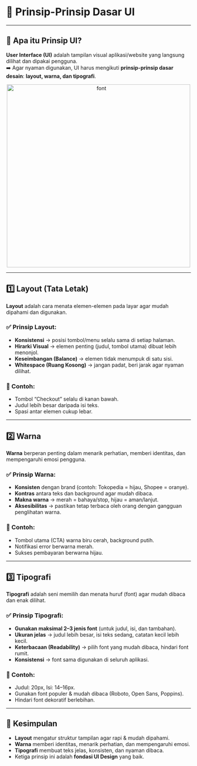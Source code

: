 # 📘 Prinsip-Prinsip Dasar UI

---

## 🔹 Apa itu Prinsip UI?
**User Interface (UI)** adalah tampilan visual aplikasi/website yang langsung dilihat dan dipakai pengguna.  
➡️ Agar nyaman digunakan, UI harus mengikuti **prinsip-prinsip dasar desain**: **layout, warna, dan tipografi**.  

<p align="center">
  <img width="500" alt="font" src="https://github.com/user-attachments/assets/0ed1f2d5-b087-433b-9216-844930615fb7" />

</p>

---

## 1️⃣ Layout (Tata Letak)
**Layout** adalah cara menata elemen-elemen pada layar agar mudah dipahami dan digunakan.  

### ✅ Prinsip Layout:
- **Konsistensi** → posisi tombol/menu selalu sama di setiap halaman.  
- **Hirarki Visual** → elemen penting (judul, tombol utama) dibuat lebih menonjol.  
- **Keseimbangan (Balance)** → elemen tidak menumpuk di satu sisi.  
- **Whitespace (Ruang Kosong)** → jangan padat, beri jarak agar nyaman dilihat.  

### 📌 Contoh:
- Tombol “Checkout” selalu di kanan bawah.  
- Judul lebih besar daripada isi teks.  
- Spasi antar elemen cukup lebar.  

---

## 2️⃣ Warna
**Warna** berperan penting dalam menarik perhatian, memberi identitas, dan mempengaruhi emosi pengguna.  

### ✅ Prinsip Warna:
- **Konsisten** dengan brand (contoh: Tokopedia = hijau, Shopee = oranye).  
- **Kontras** antara teks dan background agar mudah dibaca.  
- **Makna warna** → merah = bahaya/stop, hijau = aman/lanjut.  
- **Aksesibilitas** → pastikan tetap terbaca oleh orang dengan gangguan penglihatan warna.  

### 📌 Contoh:
- Tombol utama (CTA) warna biru cerah, background putih.  
- Notifikasi error berwarna merah.  
- Sukses pembayaran berwarna hijau.  

---

## 3️⃣ Tipografi
**Tipografi** adalah seni memilih dan menata huruf (font) agar mudah dibaca dan enak dilihat.  

### ✅ Prinsip Tipografi:
- **Gunakan maksimal 2–3 jenis font** (untuk judul, isi, dan tambahan).  
- **Ukuran jelas** → judul lebih besar, isi teks sedang, catatan kecil lebih kecil.  
- **Keterbacaan (Readability)** → pilih font yang mudah dibaca, hindari font rumit.  
- **Konsistensi** → font sama digunakan di seluruh aplikasi.  

### 📌 Contoh:
- Judul: 20px, Isi: 14–16px.  
- Gunakan font populer & mudah dibaca (Roboto, Open Sans, Poppins).  
- Hindari font dekoratif berlebihan.  

---

## 🎯 Kesimpulan
- **Layout** mengatur struktur tampilan agar rapi & mudah dipahami.  
- **Warna** memberi identitas, menarik perhatian, dan mempengaruhi emosi.  
- **Tipografi** membuat teks jelas, konsisten, dan nyaman dibaca.  
- Ketiga prinsip ini adalah **fondasi UI Design** yang baik.  
